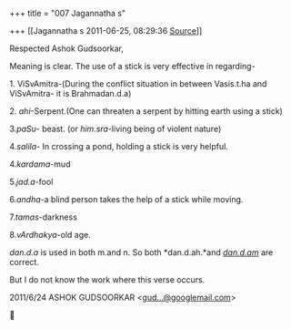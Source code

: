 +++
title = "007 Jagannatha s"

+++
[[Jagannatha s	2011-06-25, 08:29:36 [Source](https://groups.google.com/g/bvparishat/c/8MEBH4m5Wek)]]



Respected Ashok Gudsoorkar,



Meaning is clear. The use of a stick is very effective in regarding-



1\. ViSvAmitra-(During the conflict situation in between Vasis.t.ha and ViSvAmitra- it is Brahmadan.d.a)

2\. *ahi*-Serpent.(One can threaten a serpent by hitting earth using a stick)

3.*paSu*- beast. (or *him.sra*-living being of violent nature)

4.*salila*- In crossing a pond, holding a stick is very helpful.

4.*kardama*-mud

5.*jad.a*-fool

6.*andha*-a blind person takes the help of a stick while moving.

7.*tamas*-darkness

8.*vArdhakya*-old age.



*dan.d.a* is used in both m.and n. So both *dan.d.ah.*and *[dan.d.am](http://dan.d.am)* are correct.



But I do not know the work where this verse occurs.  
  

2011/6/24 ASHOK GUDSOORKAR \<[gud...@googlemail.com]()\>



